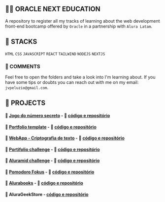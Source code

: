 ## 👨‍💻 ORACLE NEXT EDUCATION

A repository to register all my tracks of learning about the web development front-end bootcamp offered by `Oracle` in a partnership with `Alura Latam`.

## 🧰 STACKS

`HTML` `CSS` `JAVASCRIPT` `REACT` `TAILWIND` `NODEJS` `NEXTJS`

### 🚦 COMMENTS

Feel free to open the folders and take a look into I'm learning about. If you have some tips or doubts you can reach out with me on my email: `jvpeluzio@gmail.com`. 

## 🚧 PROJECTS

#### 🔗 [Jogo do número secreto](https://secret-number-game-rust.vercel.app/) - 🔗 [código e repositório](https://github.com/JoaoPeluzio/secret-number-game)
#### 🔗 [Portfolio template](https://joaopeluzio.github.io/portfolio-template/) - 🔗 [código e repositório](https://github.com/JoaoPeluzio/portfolio-template)
#### 🔗 [WebApp - Criptografia de texto](https://joaopeluzio.github.io/text-encrypter_js/) - 🔗 [código e repositório](https://github.com/JoaoPeluzio/text-encrypter_js)
#### 🔗 [Portifolio challenge](https://joaopeluzio.github.io/portifolio-model/) - 🔗 [código e repositório](https://github.com/JoaoPeluzio/portifolio-model)
#### 🔗 [Aluramid challenge](https://joaopeluzio.github.io/aluramid/) - 🔗 [código e repositório](https://github.com/JoaoPeluzio/aluramid)
#### 🔗 [Pomodoro Fokus](https://joaopeluzio.github.io/fokus/) - 🔗 [código e repositório](https://github.com/JoaoPeluzio/fokus)
#### 🔗 [Alurabooks](https://joaopeluzio.github.io/alurabooks/) - 🔗 [código e repositório](https://github.com/JoaoPeluzio/alurabooks)
#### 🔗 AluraGeekStore - [código e repositório](https://github.com/JoaoPeluzio/geek-store)


 
